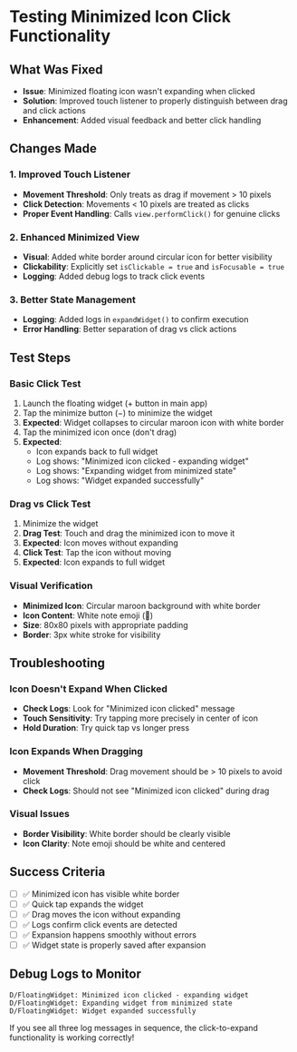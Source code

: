 # Testing Minimized Icon Click Functionality

## What Was Fixed
- **Issue**: Minimized floating icon wasn't expanding when clicked
- **Solution**: Improved touch listener to properly distinguish between drag and click actions
- **Enhancement**: Added visual feedback and better click handling

## Changes Made

### 1. Improved Touch Listener
- **Movement Threshold**: Only treats as drag if movement > 10 pixels
- **Click Detection**: Movements < 10 pixels are treated as clicks
- **Proper Event Handling**: Calls `view.performClick()` for genuine clicks

### 2. Enhanced Minimized View
- **Visual**: Added white border around circular icon for better visibility
- **Clickability**: Explicitly set `isClickable = true` and `isFocusable = true`
- **Logging**: Added debug logs to track click events

### 3. Better State Management
- **Logging**: Added logs in `expandWidget()` to confirm execution
- **Error Handling**: Better separation of drag vs click actions

## Test Steps

### Basic Click Test
1. Launch the floating widget (+ button in main app)
2. Tap the minimize button (−) to minimize the widget
3. **Expected**: Widget collapses to circular maroon icon with white border
4. Tap the minimized icon once (don't drag)
5. **Expected**: 
   - Icon expands back to full widget
   - Log shows: "Minimized icon clicked - expanding widget"
   - Log shows: "Expanding widget from minimized state"
   - Log shows: "Widget expanded successfully"

### Drag vs Click Test
1. Minimize the widget
2. **Drag Test**: Touch and drag the minimized icon to move it
3. **Expected**: Icon moves without expanding
4. **Click Test**: Tap the icon without moving
5. **Expected**: Icon expands to full widget

### Visual Verification
- **Minimized Icon**: Circular maroon background with white border
- **Icon Content**: White note emoji (📝)
- **Size**: 80x80 pixels with appropriate padding
- **Border**: 3px white stroke for visibility

## Troubleshooting

### Icon Doesn't Expand When Clicked
- **Check Logs**: Look for "Minimized icon clicked" message
- **Touch Sensitivity**: Try tapping more precisely in center of icon
- **Hold Duration**: Try quick tap vs longer press

### Icon Expands When Dragging
- **Movement Threshold**: Drag movement should be > 10 pixels to avoid click
- **Check Logs**: Should not see "Minimized icon clicked" during drag

### Visual Issues
- **Border Visibility**: White border should be clearly visible
- **Icon Clarity**: Note emoji should be white and centered

## Success Criteria
- [ ] ✅ Minimized icon has visible white border
- [ ] ✅ Quick tap expands the widget
- [ ] ✅ Drag moves the icon without expanding
- [ ] ✅ Logs confirm click events are detected
- [ ] ✅ Expansion happens smoothly without errors
- [ ] ✅ Widget state is properly saved after expansion

## Debug Logs to Monitor
```
D/FloatingWidget: Minimized icon clicked - expanding widget
D/FloatingWidget: Expanding widget from minimized state  
D/FloatingWidget: Widget expanded successfully
```

If you see all three log messages in sequence, the click-to-expand functionality is working correctly!